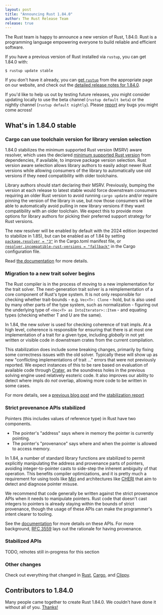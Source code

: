 ```yaml
---
layout: post
title: "Announcing Rust 1.84.0"
author: The Rust Release Team
release: true
---
```


The Rust team is happy to announce a new version of Rust, 1.84.0. Rust is a programming language empowering everyone to build reliable and efficient software.

If you have a previous version of Rust installed via `rustup`, you can get 1.84.0 with:

```console
$ rustup update stable
```

If you don't have it already, you can [get `rustup`](https://www.rust-lang.org/install.html) from the appropriate page on our website, and check out the [detailed release notes for 1.84.0](https://doc.rust-lang.org/stable/releases.html#version-1840-2025-01-09).

If you'd like to help us out by testing future releases, you might consider updating locally to use the beta channel (`rustup default beta`) or the nightly channel (`rustup default nightly`). Please [report](https://github.com/rust-lang/rust/issues/new/choose) any bugs you might come across!

## What's in 1.84.0 stable

### Cargo can use toolchain version for library version selection

1.84.0 stabilizes the minimum supported Rust version (MSRV) aware resolver,
which uses the declared [minimum supported Rust version](https://doc.rust-lang.org/cargo/reference/rust-version.html) from
dependencies, if available, to improve package version selection. Rust version
aware selection allows library authors to easily adopt newer Rust versions
while allowing consumers of the library to automatically use old versions
if they need compatibility with older toolchains.

Library authors should start declaring their MSRV. Previously, bumping the
version at each release to latest stable would force downstream consumers
requiring an older Rust version to avoid running `cargo update` and/or require
pinning the version of the library in use, but now those consumers will be able
to automatically avoid pulling in new library versions if they want
compatibility with an older toolchain. We expect this to provide more options
for library authors for picking their preferred support strategy for Rust
versions.

The new resolver will be enabled by default with the 2024 edition (expected to
stabilize in 1.85), but can be enabled as of 1.84 by setting
[`package.resolver = "3"`](https://doc.rust-lang.org/cargo/reference/resolver.html#resolver-versions) in the Cargo.toml manifest file, or
[`resolver.incompatible-rust-versions = "fallback"`](https://doc.rust-lang.org/cargo/reference/config.html#resolverincompatible-rust-versions) in the Cargo configuration file.

Read [the documentation](https://doc.rust-lang.org/cargo/reference/resolver.html#rust-version) for more details.

### Migration to a new trait solver begins

The Rust compiler is in the process of moving to a new implementation for the
trait solver. The next-generation trait solver is a reimplementation of a core
component of Rust's type system. It is not only responsible for checking
whether trait-bounds - e.g. `Vec<T>: Clone` - hold, but is also used by many
other parts of the type system, such as normalization - figuring out the
underlying type of `<Vec<T> as IntoIterator>::Item` - and equating types
(checking whether T and U are the same).

In 1.84, the new solver is used for checking coherence of trait impls. At a
high level, coherence is responsible for ensuring that there is at most one
implementation of a trait for a given type, including *globally* in not yet
written or visible code in downstream crates from the current compilation.

This stabilization does include some breaking changes, primarily by fixing some
correctness issues with the old solver. Typically these will show up as new
"conflicting implementations of trait ..." errors that were not previously
reported. We expect instances of this to be rare based on evaluation of
available code through [Crater], as the soundness holes in the previous solving
engine used relatively esoteric code. It also improves our ability to detect
where impls do *not* overlap, allowing more code to be written in some cases.

For more details, see a [previous blog post](https://blog.rust-lang.org/inside-rust/2024/12/04/trait-system-refactor-initiative.html)
and the [stabilization report](https://github.com/rust-lang/rust/pull/130654)

[Crater]: https://github.com/rust-lang/crater/

### Strict provenance APIs stabilized

Pointers (this includes values of reference type) in Rust have two components.

* The pointer's "address" says where in memory the pointer is currently pointing.
* The pointer's "provenance" says where and when the pointer is allowed to access memory.

In 1.84, a number of standard library functions are stabilized to permit
explicitly manipulating the address and provenance parts of pointers, avoiding
integer-to-pointer casts to side-step the inherent ambiguity of that operation.
This benefits compiler optimizations, and it is pretty much a requirement for
using tools like [Miri](https://github.com/rust-lang/miri) and architectures
like [CHERI](https://www.cl.cam.ac.uk/research/security/ctsrd/cheri/) that aim
to detect and diagnose pointer misuse.

We recommend that code generally be written against the strict provenance APIs
when it needs to manipulate pointers. Rust code that doesn't cast integers to
pointers is already staying within the bounds of strict provenance, though the
usage of these APIs can make the programmer's intent clearer to tooling.

See the [documentation](https://doc.rust-lang.org/nightly/std/ptr/index.html#strict-provenance)
for more details on these APIs. For more background, [RFC 3559](https://rust-lang.github.io/rfcs/3559-rust-has-provenance.html)
lays out the rationale for having provenance.

### Stabilized APIs

TODO, relnotes still in-progress for this section

### Other changes

Check out everything that changed in [Rust](https://github.com/rust-lang/rust/releases/tag/1.84.0), [Cargo](https://github.com/rust-lang/cargo/blob/master/CHANGELOG.md#cargo-184-2025-01-09), and [Clippy](https://github.com/rust-lang/rust-clippy/blob/master/CHANGELOG.md#rust-184).

## Contributors to 1.84.0

Many people came together to create Rust 1.84.0. We couldn't have done it without all of you. [Thanks!](https://thanks.rust-lang.org/rust/1.84.0/)
